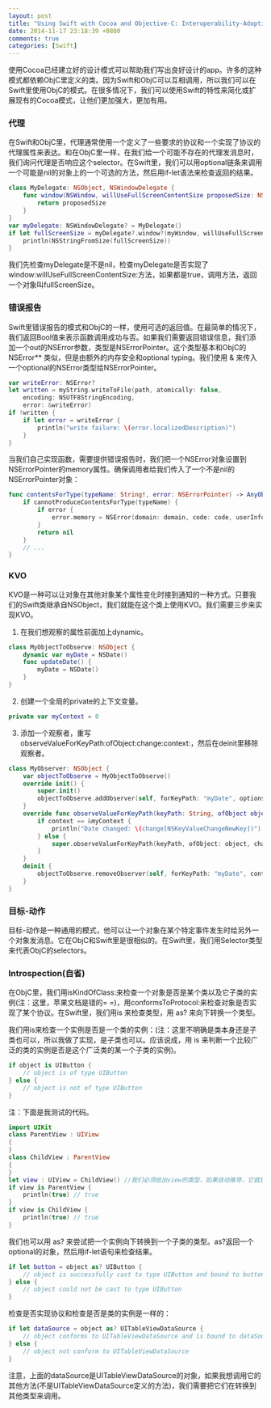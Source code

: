 ```yaml
---
layout: post
title: "Using Swift with Cocoa and Objective-C: Interoperability-Adopting Cocoa Design Patterns"
date: 2014-11-17 23:18:39 +0800
comments: true
categories: [Swift]
---
```


使用Cocoa已经建立好的设计模式可以帮助我们写出良好设计的app。许多的这种模式都依赖ObjC里定义的类。因为Swift和ObjC可以互相调用，所以我们可以在Swift里使用ObjC的模式。在很多情况下，我们可以使用Swift的特性来简化或扩展现有的Cocoa模式，让他们更加强大，更加有用。

<!--more-->

### 代理

在Swift和ObjC里，代理通常使用一个定义了一些要求的协议和一个实现了协议的代理属性来表达。和在ObjC里一样，在我们给一个可能不存在的代理发消息时，我们询问代理是否响应这个selector。在Swift里，我们可以用optional链条来调用一个可能是nil的对象上的一个可选的方法，然后用if-let语法来检查返回的结果。

``` swift
class MyDelegate: NSObject, NSWindowDelegate {
    func window(NSWindow, willUseFullScreenContentSize proposedSize: NSSize) -> NSSize {
        return proposedSize
    }
}
var myDelegate: NSWindowDelegate? = MyDelegate()
if let fullScreenSize = myDelegate?.window?(myWindow, willUseFullScreenContentSize: mySize) {
    println(NSStringFromSize(fullScreenSize))
}
```

我们先检查myDelegate是不是nil，检查myDelegate是否实现了window:willUseFullScreenContentSize:方法，如果都是true，调用方法，返回一个对象叫fullScreenSize。


### 错误报告

Swift里错误报告的模式和ObjC的一样，使用可选的返回值。在最简单的情况下，我们返回Bool值来表示函数调用成功与否。如果我们需要返回错误信息，我们添加一个out的NSError参数，类型是NSErrorPointer。这个类型基本和ObjC的 NSError** 类似，但是由额外的内存安全和optional typing。我们使用 & 来传入一个optional的NSError类型给NSErrorPointer。

``` swift
var writeError: NSError?
let written = myString.writeToFile(path, atomically: false,
    encoding: NSUTF8StringEncoding,
    error: &writeError)
if !written {
    if let error = writeError {
        println("write failure: \(error.localizedDescription)")
    }
}
```

当我们自己实现函数，需要提供错误报告时，我们把一个NSError对象设置到NSErrorPointer的memory属性。确保调用者给我们传入了一个不是nil的NSErrorPointer对象：

``` swift
func contentsForType(typeName: String!, error: NSErrorPointer) -> AnyObject! {
    if cannotProduceContentsForType(typeName) {
        if error {
            error.memory = NSError(domain: domain, code: code, userInfo: [:])
        }
        return nil
    }
    // ...
}
```

### KVO

KVO是一种可以让对象在其他对象某个属性变化时接到通知的一种方式。只要我们的Swift类继承自NSObject，我们就能在这个类上使用KVO。我们需要三步来实现KVO。

1.  在我们想观察的属性前面加上dynamic。

``` swift
class MyObjectToObserve: NSObject {
    dynamic var myDate = NSDate()
    func updateDate() {
        myDate = NSDate()
    }
}
```

2.  创建一个全局的private的上下文变量。

``` swift
private var myContext = 0
```

3.  添加一个观察者，重写observeValueForKeyPath:ofObject:change:context:，然后在deinit里移除观察者。

``` swift
class MyObserver: NSObject {
    var objectToObserve = MyObjectToObserve()
    override init() {
        super.init()
        objectToObserve.addObserver(self, forKeyPath: "myDate", options: .New, context: &myContext)
    }
    override func observeValueForKeyPath(keyPath: String, ofObject object: AnyObject, change: [NSObject: AnyObject], context: UnsafeMutablePointer<Void>) {
        if context == &myContext {
            println("Date changed: \(change[NSKeyValueChangeNewKey])")
        } else {
            super.observeValueForKeyPath(keyPath, ofObject: object, change: change, context: context)
        }
    }
    deinit {
        objectToObserve.removeObserver(self, forKeyPath: "myDate", context: &myContext)
    }
}
```

### 目标-动作

目标-动作是一种通用的模式，他可以让一个对象在某个特定事件发生时给另外一个对象发消息。它在ObjC和Swift里是很相似的。在Swift里，我们用Selector类型来代表ObjC的selectors。

### Introspection(自省)

在ObjC里，我们用isKindOfClass:来检查一个对象是否是某个类以及它子类的实例(注：这里，苹果文档是错的= =)，用conformsToProtocol:来检查对象是否实现了某个协议。在Swift里，我们用is 来检查类型，用 as? 来向下转换一个类型。

我们用is来检查一个实例是否是一个类的实例：(注：这里不明确是类本身还是子类也可以，所以我做了实现，是子类也可以。应该说成，用 is 来判断一个比较广泛的类的实例是否是这个广泛类的某一个子类的实例)。

``` swift
if object is UIButton {
    // object is of type UIButton
} else {
    // object is not of type UIButton
}
```

注：下面是我测试的代码。

``` swift
import UIKit
class ParentView : UIView
{
}
class ChildView : ParentView
{
}
let view : UIView = ChildView() //我们必须给出view的类型，如果自动推导，它就是ChildView类型，下面的代码就会报错。
if view is ParentView {
    println(true) // true
}
if view is ChildView {
    println(true) // true
}
```

我们也可以用 as? 来尝试把一个实例向下转换到一个子类的类型。as?返回一个optional的对象，然后用if-let语句来检查结果。

``` swift
if let button = object as? UIButton {
    // object is successfully cast to type UIButton and bound to button
} else {
    // object could not be cast to type UIButton
}
```

检查是否实现协议和检查是否是类的实例是一样的：

``` swift
if let dataSource = object as? UITableViewDataSource {
    // object conforms to UITableViewDataSource and is bound to dataSource
} else {
    // object not conform to UITableViewDataSource
}
```

注意，上面的dataSource是UITableViewDataSource的对象，如果我想调用它的其他方法(不是UITableViewDataSource定义的方法)，我们需要把它们在转换到其他类型来调用。


